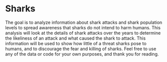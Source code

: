 # Sharks
The goal is to analyze information about shark attacks and shark population levels to spread awareness that sharks do not intend to harm humans.
This analysis will look at the details of shark attacks over the years to determine the likeliness of an attack and what caused the shark to attack. 
This information will be used to show how little of a threat sharks pose to humans, and to discourage the fear and killing of sharks. 
Feel free to use any of the data or code for your own purposes, and thank you for reading.
